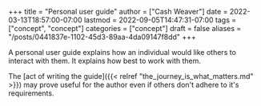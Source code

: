 +++
title = "Personal user guide"
author = ["Cash Weaver"]
date = 2022-03-13T18:57:00-07:00
lastmod = 2022-09-05T14:47:31-07:00
tags = ["concept", "concept"]
categories = ["concept"]
draft = false
aliases = "/posts/0441837e-1102-45d3-89aa-4da09147f8dd"
+++

A personal user guide explains how an individual would like others to interact with them. It explains how best to work with them.

The [act of writing the guide]({{< relref "the_journey_is_what_matters.md" >}}) may prove useful for the author even if others don't adhere to it's requirements.
